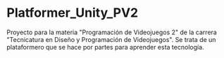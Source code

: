 # Platformer_Unity_PV2
Proyecto para la materia "Programación de Videojuegos 2" de la carrera "Tecnicatura en Diseño y Programación de Videojuegos". Se trata de un plataformero que se hace por partes para aprender esta tecnología.
